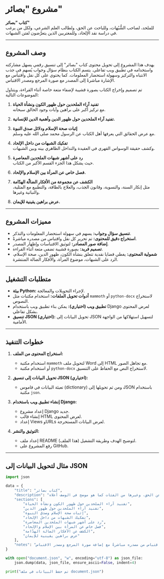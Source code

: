 # مشروع "بصائر"

**كتاب "بصائر"**  
للملحد، لصاحب الشُّبُهات، وللباحث عن الحق، ولطالب العلم الشرعي، ولكل من يرغب في دراسة نقد الإلحاد، وللمغتربين الذين يتعرَّضون لفتن الشبهات.

---

## وصف المشروع

يهدف هذا المشروع إلى تحويل محتوى كتاب "بصائر" إلى تنسيق رقمي يسهل مشاركته واستخدامه في تطبيق ويب تفاعلي. يتسم الكتاب بنظام سؤال وجواب يُسهم في جذب الانتباه والتركيز وسهولة استحضار المعلومات. كما يحتوي على كل نقل واقتباس مع الإشارة مباشرةً إلى المصدر مع صورة المرجع ومصدر الاقتباس.

تم تصميم وإخراج الكتاب بصورة قشيبة لإضفاء متعة خاصة أثناء القراءة، ويتناول الموضوعات التالية:

1. **تفنيد آراء الملحدين حول ظهور الكون ونشأة الحياة**  
   مع تركيز أكبر على براهين وآيات وجود الخالق سبحانه.

2. **تفنيد آراء الملحدين حول ظهور الدين وأهمية الدين للإنسانية.**

3. **إثبات صحة الإسلام ودلائل صدق النبوة**  
   مع عرض الحقائق التي يعرفها أهل الكتاب عن الرسول محمد صلى الله عليه وسلم.

4. **تفكيك الشبهات من داخل الإلحاد**  
   وكشف حقيقة الوسواس القهري في العقيدة والتداخل الظاهري بينه وبين الشبهات.

5. **رد على أشهر شبهات الملحدين المعاصرة**  
   حيث يشكل هذا الجزء القسم الأكبر من الكتاب.

6. **فصل خاص عن المرأة بين الإسلام والإلحاد.**

7. **الكشف عن مجموعة من الأفكار الضالّة الهدّامة**  
   مثل إنكار السنة، والنسوية، وقانون الجذب، والعلاج بالطاقة، والتطبيع مع المثلية، والنباتية وغيرها.

8. **عرض براهين يقينية للإيمان.**

---

## مميزات المشروع

- **تنسيق سؤال وجواب:** يسهم في سهولة استحضار المعلومات والتذكر.
- **استخراج دقيق للمحتوى:** تم تحرير كل نقل واقتباس من مصدره مباشرةً.
- **إضافة صور المصادر:** لتوثيق الاقتباسات وإظهار المصدر.
- **تصميم فريد:** بصورة قشيبة تضفي متعة أثناء القراءة.
- **شمولية المحتوى:** يغطي قضايا نقدية تتعلق بنشأة الكون، ظهور الدين، صحة الإسلام، الرد على الشبهات، موضوع المرأة، والأفكار الضالة المنتشرة.

---

## متطلبات التشغيل

- **بيئة Python:** لإجراء التحويلات والمعالجة.
- **أدوات تحويل الملفات:** استخدام مكتبات مثل `mammoth` أو `python-docx` لاستخراج النصوص.
- **تطبيق ويب (اختياري):** يمكن بناء تطبيق ويب باستخدام Django لعرض المحتوى بشكل تفاعلي.
- **تنسيق JSON (اختياري):** تحويل البيانات إلى JSON لتسهيل استهلاكها من الواجهة الأمامية.

---

## خطوات التنفيذ

1. **استخراج المحتوى من الملف:**
   - استخدام مكتبة `mammoth` لتحويل ملف Word إلى HTML مع تجاهل الصور.
   - أو استخدام مكتبة `python-docx` لاستخراج النص مع الحفاظ على التنسيق.

2. **تحويل البيانات إلى تنسيق JSON (اختياري):**
   - تعبئة البيانات في قاموس (dictionary) ومن ثم تحويلها إلى JSON باستخدام مكتبة `json`.

3. **إنشاء تطبيق ويب باستخدام Django:**
   - إعداد مشروع Django جديد.
   - إنشاء قالب HTML لعرض المحتوى.
   - إعداد Views وURLs لعرض البيانات المستخرجة.

4. **التوثيق والنشر:**
   - إعداد ملف README (هذا الملف) لتوضيح الهدف وطريقة التشغيل.
   - رفع المشروع على GitHub.

---

## مثال لتحويل البيانات إلى JSON

```python
import json

data = {
    "title": "كتاب بصائر",
    "description": "كتاب للملحد، لصاحب الشبهات، وللباحث عن الحق، وغيرها من الفئات كما هو موضح في الوصف أعلاه.",
    "sections": [
        "تفنيد آراء الملحدين حول ظهور الكون ونشأة الحياة",
        "تفنيد آراء الملحدين حول ظهور الدين",
        "إثبات صحة الإسلام وصدق النبوة",
        "تفكيك الشبهات من داخل الإلحاد",
        "رد على أشهر شبهات الملحدين المعاصرة",
        "فصل خاص عن المرأة بين الإسلام والإلحاد",
        "الكشف عن الأفكار الضالة الهدّامة",
        "عرض براهين يقينية للإيمان"
    ],
    "notes": "تم تحرير كل نقل واقتباس من مصدره مباشرةً مع إضافة صورة المرجع ومصدر الاقتباس."
}

with open("document.json", "w", encoding="utf-8") as json_file:
    json.dump(data, json_file, ensure_ascii=False, indent=4)

print("تم حفظ البيانات في ملف document.json")
